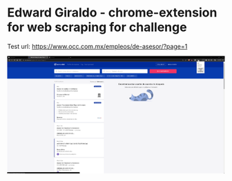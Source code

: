 # Edward Giraldo - chrome-extension for web scraping for challenge

Test url: https://www.occ.com.mx/empleos/de-asesor/?page=1


![CHROME_EXTENSION_WEBSCRAPING](./CHROME_EXTENSION_WEBSCRAPING.png)
